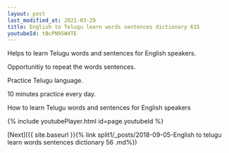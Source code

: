 ```yaml
---
layout: post
last_modified_at: 2021-03-29
title: English to Telugu learn words sentences dictionary 615 
youtubeId: tBcPN95W4TE
---
```

 
 
Helps to learn Telugu words and sentences for English speakers.

Opportunitiy to repeat the words sentences. 

Practice Telugu language. 
 
10 minutes practice every day. 
 
How to learn Telugu words and sentences for English speakers 
 
{% include youtubePlayer.html id=page.youtubeId %}
 
 
[Next]({{ site.baseurl }}{% link  split1/_posts/2018-09-05-English to telugu learn words sentences dictionary 56 .md%})
 
